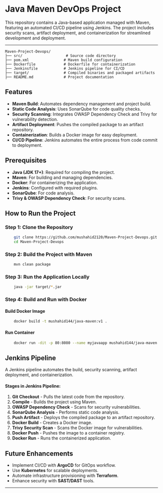 # Java Maven DevOps Project

This repository contains a Java-based application managed with Maven, featuring an automated CI/CD pipeline using Jenkins. The project includes security scans, artifact deployment, and containerization for streamlined development and deployment.

---

    Maven-Project-Devops/
    ├── src/                    # Source code directory
    ├── pom.xml                # Maven build configuration
    ├── Dockerfile             # Dockerfile for containerization
    ├── Jenkinsfile            # Jenkins pipeline for CI/CD
    ├── target/                # Compiled binaries and packaged artifacts
    ├── README.md              # Project documentation

## Features

- **Maven Build**: Automates dependency management and project build.
- **Static Code Analysis**: Uses SonarQube for code quality checks.
- **Security Scanning**: Integrates OWASP Dependency Check and Trivy for vulnerability detection.
- **Artifact Deployment**: Pushes the compiled package to an artifact repository.
- **Containerization**: Builds a Docker image for easy deployment.
- **CI/CD Pipeline**: Jenkins automates the entire process from code commit to deployment.

## Prerequisites

- **Java (JDK 17+)**: Required for compiling the project.
- **Maven**: For building and managing dependencies.
- **Docker**: For containerizing the application.
- **Jenkins**: Configured with required plugins.
- **SonarQube**: For code analysis.
- **Trivy & OWASP Dependency Check**: For security scans.

## How to Run the Project

### Step 1: Clone the Repository
```bash
    git clone https://github.com/mushahid2120/Maven-Project-Devops.git
    cd Maven-Project-Devops
```

### Step 2: Build the Project with Maven
```bash
    mvn clean package
```

### Step 3: Run the Application Locally
```bash
    java -jar target/*.jar
```

### Step 4: Build and Run with Docker

#### Build Docker Image
```bash
    docker build -t mushahid144/java-maven:v1 .
```

#### Run Container
```bash
    docker run -dit -p 80:8080 --name myjavaapp mushahid144/java-maven:v1
```

## Jenkins Pipeline

A Jenkins pipeline automates the build, security scanning, artifact deployment, and containerization.

#### Stages in Jenkins Pipeline:
1. **Git Checkout** - Pulls the latest code from the repository.
2. **Compile** - Builds the project using Maven.
3. **OWASP Dependency Check** - Scans for security vulnerabilities.
4. **SonarQube Analysis** - Performs static code analysis.
5. **Push Artifact** - Deploys the compiled package to an artifact repository.
6. **Docker Build** - Creates a Docker image.
7. **Trivy Security Scan** - Scans the Docker image for vulnerabilities.
8. **Docker Push** - Pushes the image to a container registry.
9. **Docker Run** - Runs the containerized application.

## Future Enhancements

- Implement CI/CD with **ArgoCD** for GitOps workflow.
- Use **Kubernetes** for scalable deployments.
- Automate infrastructure provisioning with **Terraform**.
- Enhance security with **SAST/DAST** tools.

---
